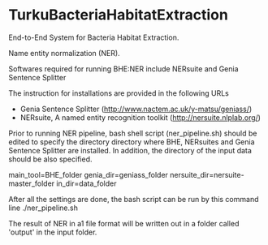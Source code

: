 # TurkuBacteriaHabitatExtraction
End-to-End System for Bacteria Habitat Extraction.

Name entity normalization (NER). 

Softwares required for running BHE:NER include NERsuite and Genia Sentence Splitter 

The instruction for installations are provided in the following URLs
- Genia Sentence Splitter (http://www.nactem.ac.uk/y-matsu/geniass/)
- NERsuite, A named entity recognition toolkit (http://nersuite.nlplab.org/)

Prior to running NER pipeline, bash shell script (ner_pipeline.sh) should be edited to specify the directory directory where BHE, NERsuites and Genia Sentence Splitter are installed. In addition, the directory of the input data should be also specified. 

main_tool=BHE_folder
genia_dir=geniass_folder
nersuite_dir=nersuite-master_folder
in_dir=data_folder

After all the settings are done, the bash script can be run by this command line
./ner_pipeline.sh

The result of NER in a1 file format will be written out in a folder called 'output' in the input folder. 
